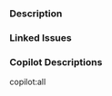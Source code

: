 <!-- DO NOT IGNORE THE TEMPLATE!

Thank you for contributing!

Before submitting the PR, please make sure you do the following:

- Check that there isn't already a PR that solves the problem the same way to avoid creating a duplicate.
- Provide a description in this PR that addresses **what** the PR is solving, or reference the issue that it solves (e.g. `fixes #123`).
- Ideally, include relevant tests that fail without this PR but pass with it.

-->

### Description

<!-- Please insert your description here and provide especially info about the "what" this PR is solving -->

### Linked Issues


<!-- ### Additional context -->
<!-- e.g. is there anything you'd like reviewers to focus on? -->


### Copilot Descriptions

copilot:all
